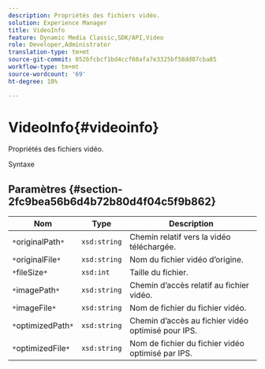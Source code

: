 ```yaml
---
description: Propriétés des fichiers vidéo.
solution: Experience Manager
title: VideoInfo
feature: Dynamic Media Classic,SDK/API,Video
role: Developer,Administrator
translation-type: tm+mt
source-git-commit: 052bfcbcf1bd4ccf60afa7e3325bf58dd07cba85
workflow-type: tm+mt
source-wordcount: '69'
ht-degree: 10%

---
```



# VideoInfo{#videoinfo}

Propriétés des fichiers vidéo.

Syntaxe

## Paramètres {#section-2fc9bea56b6d4b72b80d4f04c5f9b862}

| Nom | Type | Description |
|---|---|---|
| `*`originalPath`*` | `xsd:string` | Chemin relatif vers la vidéo téléchargée. |
| `*`originalFile`*` | `xsd:string` | Nom du fichier vidéo d’origine. |
| `*`fileSize`*` | `xsd:int` | Taille du fichier. |
| `*`imagePath`*` | `xsd:string` | Chemin d’accès relatif au fichier vidéo. |
| `*`imageFile`*` | `xsd:string` | Nom de fichier du fichier vidéo. |
| `*`optimizedPath`*` | `xsd:string` | Chemin d’accès au fichier vidéo optimisé pour IPS. |
| `*`optimizedFile`*` | `xsd:string` | Nom de fichier du fichier vidéo optimisé par IPS. |

